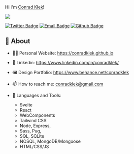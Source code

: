 Hi I'm [Conrad Klek](https://github.com/conradklek)!

<img align="center" display="block" src="https://github-readme-stats.vercel.app/api?username=conradklek&show_icons=true&hide_border=true">

[![Twitter Badge](https://img.shields.io/badge/-Twitter-1da1f2?style=flat-square&labelColor=1da1f2&logo=twitter&logoColor=white&link=https://twitter.com/conradklek)](https://twitter.com/conradklek)
[![Email Badge](https://img.shields.io/badge/-Email-c14438?style=flat-square&logo=Gmail&logoColor=white&link=mailto:conradklek@gmail.com)](mailto:conradklek@gmail.com)
[![Github Badge](https://img.shields.io/badge/-Github-232323?style=flat-square&logo=Github&logoColor=white&link=https://conradklek.github.io)](https:/conradklek.github.io)

## 🧐 About

- 👨‍💻 Personal Website: https://conradklek.github.io
- 📃 Linkedin: https://www.linkedin.com/in/conradklek/
- 🖼 Design Portfolio: https://www.behance.net/conradklek

- 📫 How to reach me: conradklek@gmail.com

- 🌱 Languages and Tools: 
  - Svelte
  - React
  - WebComponents
  - Tailwind CSS
  - Node, Express, 
  - Sass, Pug, 
  - SQL, SQLite
  - NOSQL, MongoDB/Mongoose
  - HTML/CSS/JS
